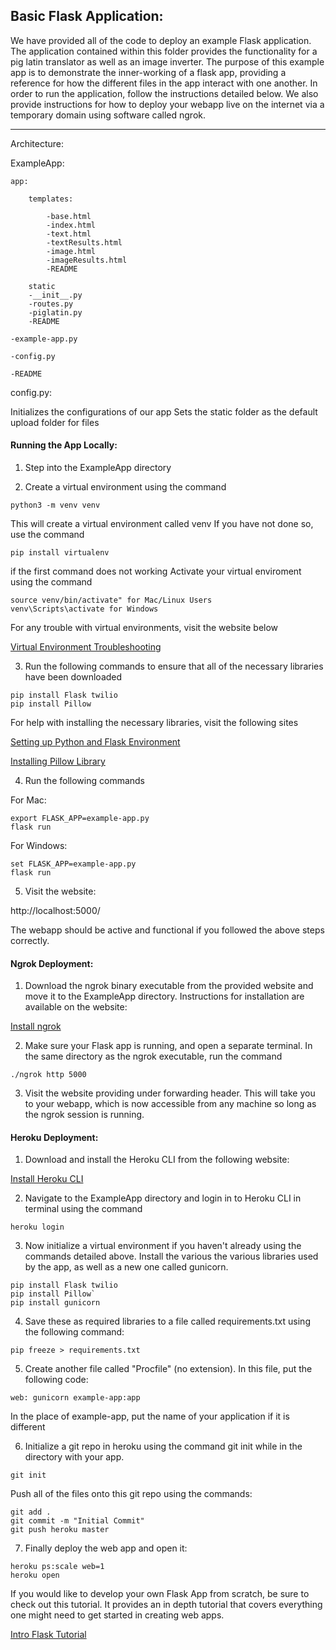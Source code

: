 ## Basic Flask Application:

We have provided all of the code to deploy an example Flask application. The
application contained within this folder provides the functionality for a 
pig latin translator as well as an image inverter. The purpose of this example
app is to demonstrate the inner-working of a flask app, providing a reference
for how the different files in the app interact with one another. In order to 
run the application, follow the instructions detailed below. We also provide
instructions for how to deploy your webapp live on the internet via a temporary
domain using software called ngrok.

---

Architecture:

ExampleApp:

    app:

        templates:

            -base.html
            -index.html
            -text.html
            -textResults.html
            -image.html
            -imageResults.html
            -README

        static
        -__init__.py
        -routes.py
        -piglatin.py
        -README

    -example-app.py

    -config.py

    -README

config.py:

Initializes the configurations of our app
Sets the static folder as the default upload folder for files

#### Running the App Locally:

1. Step into the ExampleApp directory

2. Create a virtual environment using the command

```python3 -m venv venv```

This will create a virtual environment called venv
If you have not done so, use the command

```pip install virtualenv```

if the first command does not working
Activate your virtual enviroment using the command

```
source venv/bin/activate" for Mac/Linux Users
venv\Scripts\activate for Windows
```

For any trouble with virtual environments, visit the website below

[Virtual Environment Troubleshooting](https://docs.python-guide.org/dev/virtualenvs/)

3. Run the following commands to ensure that all of the necessary libraries 
   have been downloaded

```
pip install Flask twilio
pip install Pillow
```

For help with installing the necessary libraries, visit the following sites

[Setting up Python and Flask Environment](https://www.twilio.com/docs/usage/tutorials/how-to-set-up-your-python-and-flask-development-environment)

[Installing Pillow Library](https://pillow.readthedocs.io/en/stable/installation.html)

4. Run the following commands 

For Mac:

```
export FLASK_APP=example-app.py
flask run
```

For Windows:

```
set FLASK_APP=example-app.py
flask run
```
        
5. Visit the website:

http://localhost:5000/

The webapp should be active and functional if you followed the above steps correctly.


#### Ngrok Deployment:

1. Download the ngrok binary executable from the provided website and move it to the ExampleApp directory. 
   Instructions for installation are available on the website:

[Install ngrok](https://ngrok.com/download)

2. Make sure your Flask app is running, and open a separate terminal. In the same directory as the ngrok
   executable, run the command

```./ngrok http 5000```

3. Visit the website providing under forwarding header. This will take you to your webapp, which
   is now accessible from any machine so long as the ngrok session is running.


#### Heroku Deployment:

1. Download and install the Heroku CLI from the following website:

[Install Heroku CLI](https://devcenter.heroku.com/articles/getting-started-with-python#set-up)

2. Navigate to the ExampleApp directory and login in to Heroku CLI in terminal using the command

```heroku login```

3. Now initialize a virtual environment if you haven't already using the commands detailed above.
   Install the various the various libraries used by the app, as well as a new one called gunicorn.
   
```
pip install Flask twilio
pip install Pillow`
pip install gunicorn
```

4. Save these as required libraries to a file called requirements.txt using the following command:

```pip freeze > requirements.txt```

5. Create another file called "Procfile" (no extension). In this file, put the following code:

```web: gunicorn example-app:app```
        
In the place of example-app, put the name of your application if it is different

6. Initialize a git repo in heroku using the command git init while in the directory with your app.
        
 `git init`
        
Push all of the files onto this git repo using the commands:
       
 ```
 git add .
 git commit -m "Initial Commit"
 git push heroku master
 ```

7. Finally deploy the web app and open it:

```
heroku ps:scale web=1
heroku open
```


If you would like to develop your own Flask App from scratch, be sure to check out this tutorial. 
It provides an in depth tutorial that covers everything one might need to get started in creating
web apps. 

[Intro Flask Tutorial](https://blog.miguelgrinberg.com/post/the-flask-mega-tutorial-part-i-hello-world)

